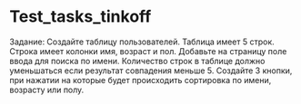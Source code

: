 # Test_tasks_tinkoff
Задание: Создайте таблицу пользователей. Таблица имеет 5 строк. Строка имеет колонки имя, возраст и пол.  Добавьте на страницу поле ввода для поиска по имени. Количество строк в таблице должно уменьшаться если результат совпадения меньше 5. Создайте 3 кнопки, при нажатии на которые будет происходить сортировка по имени, возрасту или полу.
